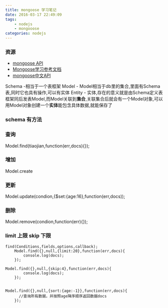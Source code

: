 ```yaml
---
title: mongoose 学习笔记
date: 2016-03-17 22:49:09
tags:
	- nodejs
	- mongooose
categories: nodejs
---
```



### 资源

 - [mongoose API](http://mongoosejs.com/docs/api.html)
 - [Mongoose学习参考文档](http://cnodejs.org/topic/504b4924e2b84515770103dd)
 - [mongoose中文API](http://www.nonb.cn/blog/nodejs-mongoose-query-chinaese.html)

Schema -相当于一个表框架
Model - Model相当于db里的集合,里面有Schema表,同时它也具有操作,可以有实体
Entity - 实体,存在的意义就是由Schema定义表框架同后发表Model,而Model关联到**集合**,关联集合后就会有一个Model对象,可以用Model对象创建一个**实体**能包含具体数据,就能保存了


### schema 有方法

### 查询

Model.find(tiaojian,function(err,docs){});


### 增加

Model.create


### 更新

Model.update(condion,{$set:{age:16},function(err,docs));

### 删除

Model.remove(condion,function(err){});


### limit 上限  skip 下限

```
find(Conditions,fields,options,callback);
    Model.find({},null,{limit:20},function(err,docs){
        console.log(docs);
    });

Model.find({},null,{skip:4},function(err,docs){
        console.log(docs);
    });
	
	
Model.find({},null,{sort:{age:-1}},function(err,docs){
      //查询所有数据，并按照age降序顺序返回数据docs
    });
```